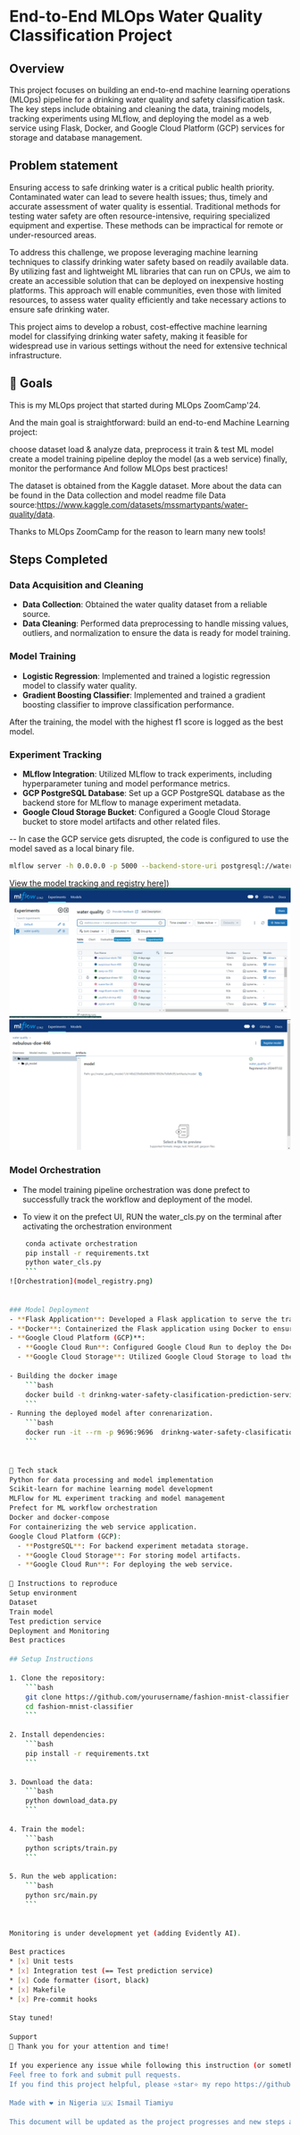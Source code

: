 # End-to-End MLOps Water Quality Classification Project

## Overview
This project focuses on building an end-to-end machine learning operations (MLOps) pipeline for a drinking water quality and safety classification task. The key steps include obtaining and cleaning the data, training models, tracking experiments using MLflow, and deploying the model as a web service using Flask, Docker, and Google Cloud Platform (GCP) services for storage and database management.

## Problem statement
Ensuring access to safe drinking water is a critical public health priority. Contaminated water can lead to severe health issues; thus, timely and accurate assessment of water quality is essential. Traditional methods for testing water safety are often resource-intensive, requiring specialized equipment and expertise. These methods can be impractical for remote or under-resourced areas.

To address this challenge, we propose leveraging machine learning techniques to classify drinking water safety based on readily available data. By utilizing fast and lightweight ML libraries that can run on CPUs, we aim to create an accessible solution that can be deployed on inexpensive hosting platforms. This approach will enable communities, even those with limited resources, to assess water quality efficiently and take necessary actions to ensure safe drinking water.

This project aims to develop a robust, cost-effective machine learning model for classifying drinking water safety, making it feasible for widespread use in various settings without the need for extensive technical infrastructure.

## 🎯 Goals
This is my MLOps project that started during MLOps ZoomCamp'24.

And the main goal is straightforward: build an end-to-end Machine Learning project:

choose dataset
load & analyze data, preprocess it
train & test ML model
create a model training pipeline
deploy the model (as a web service)
finally, monitor the performance
And follow MLOps best practices!

The dataset is obtained from the Kaggle dataset. More about the data can be found in the Data collection and model readme file
Data source:https://www.kaggle.com/datasets/mssmartypants/water-quality/data.

Thanks to MLOps ZoomCamp for the reason to learn many new tools!

## Steps Completed

### Data Acquisition and Cleaning
- **Data Collection**: Obtained the water quality dataset from a reliable source.
- **Data Cleaning**: Performed data preprocessing to handle missing values, outliers, and normalization to ensure the data is ready for model training.

### Model Training
- **Logistic Regression**: Implemented and trained a logistic regression model to classify water quality.
- **Gradient Boosting Classifier**: Implemented and trained a gradient boosting classifier to improve classification performance.

After the training, the model with the highest f1 score is logged as the best model.


### Experiment Tracking
- **MLflow Integration**: Utilized MLflow to track experiments, including hyperparameter tuning and model performance metrics.
- **GCP PostgreSQL Database**: Set up a GCP PostgreSQL database as the backend store for MLflow to manage experiment metadata.
- **Google Cloud Storage Bucket**: Configured a Google Cloud Storage bucket to store model artifacts and other related files.

-- In case the GCP service gets disrupted, the code is configured to use the model saved as a local binary file.


```bash
mlflow server -h 0.0.0.0 -p 5000 --backend-store-uri postgresql://waterDB:padlock02@10.110.160.4:5432/mlflow --default-artifact-root gs://water_quality_model 
```

[View the model tracking and registry here]([http://35.192.179.167:5000/)])
![Experiment tracking](exp_tracking.png)
![Model Registry](model_registry.png)


### Model Orchestration
- The model training pipeline orchestration was done prefect to successfully track the workflow and deployment of the model.

- To view it on the prefect UI, RUN the water_cls.py on the terminal after activating the orchestration environment
```bash
    conda activate orchestration
    pip install -r requirements.txt
    python water_cls.py
    ```
![Orchestration](model_registry.png)


### Model Deployment
- **Flask Application**: Developed a Flask application to serve the trained model as a web service.
- **Docker**: Containerized the Flask application using Docker to ensure consistency across different deployment environments.
- **Google Cloud Platform (GCP)**: 
  - **Google Cloud Run**: Configured Google Cloud Run to deploy the Dockerized Flask application as a scalable web service.
  - **Google Cloud Storage**: Utilized Google Cloud Storage to load the trained model artifacts in the web service.

- Building the docker image
    ```bash
    docker build -t drinkng-water-safety-clasification-prediction-service:v1 .
    ```
- Running the deployed model after conrenarization.
    ```bash
    docker run -it --rm -p 9696:9696  drinkng-water-safety-clasification-prediction-service:v1
    ```


🧰 Tech stack
Python for data processing and model implementation
Scikit-learn for machine learning model development
MLFlow for ML experiment tracking and model management
Prefect for ML workflow orchestration
Docker and docker-compose
For containerizing the web service application.
Google Cloud Platform (GCP): 
  - **PostgreSQL**: For backend experiment metadata storage.
  - **Google Cloud Storage**: For storing model artifacts.
  - **Google Cloud Run**: For deploying the web service.

🚀 Instructions to reproduce
Setup environment
Dataset
Train model
Test prediction service
Deployment and Monitoring
Best practices

## Setup Instructions

1. Clone the repository:
    ```bash
    git clone https://github.com/yourusername/fashion-mnist-classifier.git
    cd fashion-mnist-classifier
    ```

2. Install dependencies:
    ```bash
    pip install -r requirements.txt
    ```

3. Download the data:
    ```bash
    python download_data.py
    ```

4. Train the model:
    ```bash
    python scripts/train.py
    ```

5. Run the web application:
    ```bash
    python src/main.py
    ```


Monitoring is under development yet (adding Evidently AI).

Best practices
* [x] Unit tests
* [x] Integration test (== Test prediction service)
* [x] Code formatter (isort, black)
* [x] Makefile
* [x] Pre-commit hooks 

Stay tuned!

Support
🙏 Thank you for your attention and time!

If you experience any issue while following this instruction (or something left unclear), please add it to Issues, I'll be glad to help/fix. And your feedback, questions & suggestions are welcome as well!
Feel free to fork and submit pull requests.
If you find this project helpful, please ⭐️star⭐️ my repo https://github.com/Tiamz01/Drinking-water-safety-classification to help other people discover it 🙏

Made with ❤️ in Nigeria 🇺🇦 Ismail Tiamiyu

This document will be updated as the project progresses and new steps are completed.
